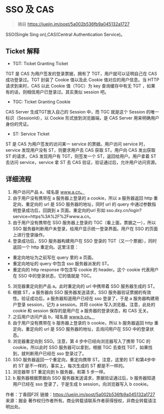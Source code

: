 # SSO 及 CAS

> 摘自 https://juejin.im/post/5a002b536fb9a045132a1727

SSO(Single Sing on),CAS(Central Authentication Service)。    

## Ticket 解释

+ TGT: Ticket Granting Ticket    

TGT 是 CAS 为用户签发的登录票据，拥有了 TGT，用户就可以证明自己在 CAS 成功登录过。TGT 封装了 Cookie 值以及此 Cookie 值对应的用户信息。当 HTTP 请求到来时，CAS 以此 Cookie 值（TGC）为 key 查询缓存中有无 TGT ，如果有的话，则相信用户已登录过。其实类似 session 吧。   

+ TGC: Ticket Granting Cookie    

CAS Server 生成TGT放入自己的 Session 中，而 TGC 就是这个 Session 的唯一标识（SessionId），以 Cookie 形式放到浏览器端，是 CAS Server 用来明确用户身份的凭证。    

+ ST: Service Ticket     

ST 是 CAS 为用户签发的访问某一 service 的票据。用户访问 service 时，service 发现用户没有 ST，则要求用户去 CAS 获取 ST。用户向 CAS 发出获取 ST 的请求，CAS 发现用户有 TGT，则签发一个 ST，返回给用户。用户拿着 ST 去访问 service，service 拿 ST 去 CAS 验证，验证通过后，允许用户访问资源。    


## 详细流程

1. 用户访问产品 a，域名是 www.a.cn。
2. 由于用户没有携带在 a 服务器上登录的 a cookie，所以 a 服务器返回 http 重定向，重定向的 url 是 SSO 服务器的地址，同时 url 的 query 中通过参数指明登录成功后，回跳到 a 页面。重定向的url 形如 sso.dxy.cn/login?service=https%3A%2F%2Fwww.a.cn。
3. 由于用户没有携带在 SSO 服务器上登录的 TGC（看上面，票据之一），所以 SSO 服务器判断用户未登录，给用户显示统一登录界面。用户在 SSO 的页面上进行登录操作。
4. 登录成功后，SSO 服务器构建用户在 SSO 登录的 TGT（又一个票据），同时返回一个 http 重定向。这里注意：
  + 重定向地址为之前写在 query 里的 a 页面。
  + 重定向地址的 query 中包含 sso 服务器派发的 ST。
  + 重定向的 http response 中包含写 cookie 的 header。这个 cookie 代表用户在 SSO 中的登录状态，它的值就是 TGC。
5. 浏览器重定向到产品 a。此时重定向的 url 中携带着 SSO 服务器生成的 ST。
6. 根据 ST，a 服务器向 SSO 服务器发送请求，SSO 服务器验证票据的有效性。验证成功后，a 服务器知道用户已经在 sso 登录了，于是 a 服务器构建用户登录 session，记为 a session。并将 cookie 写入浏览器。注意，此处的 cookie 和 session 保存的是用户在 a 服务器的登录状态，和 CAS 无关。
7. 之后用户访问产品 b，域名是 www.b.cn。 
8. 由于用户没有携带在 b 服务器上登录的 b cookie，所以 b 服务器返回 http 重定向，重定向的 url 是 SSO 服务器的地址，去询问用户在 SSO 中的登录状态。
9. 浏览器重定向到 SSO。注意，第 4 步中已经向浏览器写入了携带 TGC 的cookie，所以此时 SSO 服务器可以拿到，根据 TGC 去查找 TGT，如果找到，就判断用户已经在 sso 登录过了。
10. SSO 服务器返回一个重定向，重定向携带 ST。注意，这里的 ST 和第4步中的 ST 是不一样的，事实上，每次生成的 ST 都是不一样的。
11. 浏览器带 ST 重定向到 b 服务器，和第 5 步一样。
12. b 服务器根据票据向 SSO 服务器发送请求，票据验证通过后，b 服务器知道用户已经在 sso 登录了，于是生成 b session，向浏览器写入 b cookie。

作者：丁香园F2E
链接：https://juejin.im/post/5a002b536fb9a045132a1727
来源：掘金
著作权归作者所有。商业转载请联系作者获得授权，非商业转载请注明出处。
